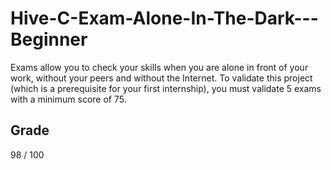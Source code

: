 # Hive-C-Exam-Alone-In-The-Dark---Beginner
Exams allow you to check your skills when you are alone in front of your work, without your peers and without the Internet. To validate this project (which is a prerequisite for your first internship), you must validate 5 exams with a minimum score of 75.

## Grade
98 / 100
